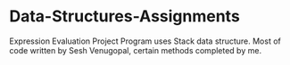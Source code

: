# Data-Structures-Assignments
Expression Evaluation Project 
Program uses Stack data structure. Most of code written by Sesh Venugopal, certain methods completed by me.
